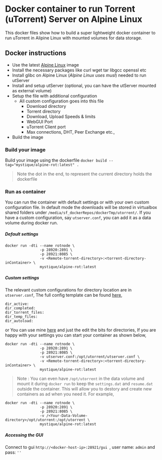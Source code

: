 # Docker container to run Torrent (uTorrent) Server on Alpine Linux

This docker files show how to build a super lightweight docker container to run uTorrent in Alipine Linux with mounted volumes for data storage.

## Docker instructions
* Use the latest [Alpine Linux](https://hub.docker.com/_/alpine/) image
* Install the necessary packages like curl wget tar libgcc openssl etc
* Install glibc on Alpine Linux (_Alpine Linux uses musl_) needed to run utServer
* Install and setup utServer (optional, you can have the utServer mounted as external volume)
* Setup the file with additional configuration
	* All custom configuration goes into this file
		* Download directory
		* Torrent directory
		* Download, Upload Speeds & limits
		* WebGUI Port
		* uTorrent Client port
		* Max connections, DHT, Peer Exchange etc.,
* Build the image

### Build your image

Build your image using the dockerfile `docker build --tag="mystique/alpine-rot:latest" .`
> Note the dot in the end, to represent the current directory holds the dockerfile


### Run as container

You can run the container with default settings or with your own custom configuration file. In default mode the downloads will be stored in virtualbox shared folders under `/media/sf_dockerRepos/dockerTmp/utorrent/`.
If you have a custom configuration, say `utserver.conf`, you can add it as a data volume during docker run.

##### Default settings 
```
docker run -dti --name rotnode \
	            -p 28920:2891 \
	            -p 28921:8085 \
	            -v <Remote-torrent-directory>:<torrent-directory-inContainer> \ 
	            mystique/alpine-rot:latest
```

##### Custom settings
The relevant custom configurations for directory location are in `utserver.conf`, The full config template can be found [here](https://gist.github.com/miztiik/004d75d07e64e2b16edd), 
```
dir_active: 
dir_completed: 
dir_torrent_files: 
dir_temp_files: 
dir_autoload: 
```
or You can use mine [here](https://github.com/miztiik/uTorrent-On-Alpine-Linux/blob/master/utserver.conf) and just the edit the bits for directories, If you are happy with your settings you can start your container as shown below,
```
docker run -dti --name rotnode \
	            -p 28920:2891 \
	            -p 28921:8085 \
	            -v utserver.conf:/opt/utorrent/utserver.conf \
	            -v <Remote-torrent-directory>:<torrent-directory-inContainer> \ 
	            mystique/alpine-rot:latest
```
> Note : You can even have `/opt/utorrent` in the data volume and mount it during `docker run` to keep the `settings.dat` and `resume.dat` outside the container. This will allow you to destory and create new containers as ad when you need it. For example,
```
docker run -dti --name rotnode \
	            -p 28920:2891 \
	            -p 28921:8085 \
	            -v /<Your-Data-Volume-directory>/opt/utorrent:/opt/utorrent \
	            mystique/alpine-rot:latest
```

##### Accessing the GUI
Connect to gui `http://<docker-host-ip>:28921/gui `, user name: `admin` and pass: `''`

